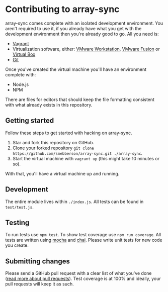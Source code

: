 
# Contributing to array-sync

array-sync comes complete with an isolated development environment. You aren't required to use it, if you already have what you get with the development environment then you're already good to go. All you need is:

- [Vagrant][vagrant]
- Virtualization software, either: [VMware Workstation][vmwareworkstation], [VMware Fusion][vmwarefusion] or [Virtual Box][virtualbox]
- [Git][git]

Once you've created the virtual machine you'll have an environment complete with:

- Node.js
- NPM

There are files for editors that should keep the file formatting consistent with what already exists in this repository.

## Getting started

Follow these steps to get started with hacking on array-sync.

1. Star and fork this repository on GitHub.
1. Clone your forked repository `git clone https://github.com/smebberson/array-sync.git ./array-sync`.
1. Start the virtual machine with `vagrant up` (this might take 10 minutes or so).

With that, you'll have a virtual machine up and running.

## Development

The entire module lives within `./index.js`. All tests can be found in `test/test.js`.

## Testing

To run tests use `npm test`. To show test coverage use `npm run coverage`. All tests are written using [mocha][mocha] and [chai][chai]. Please write unit tests for new code you create.

## Submitting changes

Please send a GitHub pull request with a clear list of what you've done ([read more about pull requests][pullrequests]). Test coverage is at 100% and ideally, your pull requests will keep it as such.

[vagrant]: https://www.vagrantup.com/
[vmwareworkstation]: https://www.vmware.com/au/products/workstation/
[vmwarefusion]: https://www.vmware.com/au/products/fusion/
[virtualbox]: https://www.virtualbox.org/
[git]: https://git-scm.com/
[mocha]: https://mochajs.org/
[chai]: http://chaijs.com/
[pullrequests]: http://help.github.com/pull-requests/
